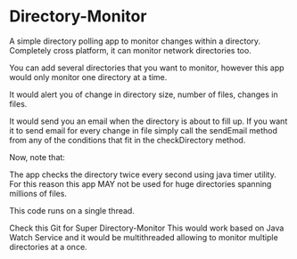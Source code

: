# Directory-Monitor
A simple directory polling app to monitor changes within a directory. Completely cross platform, it can monitor network directories too.

You can add several directories that you want to monitor, however this app would only monitor one directory at a time.

It would alert you of change in directory size, number of files, changes in files.

It would send you an email when the directory is about to fill up. If you want it to send email for every change in file simply call the sendEmail method from any of the conditions that fit in the checkDirectory method.

Now, note that:

The app checks the directory twice every second using java timer utility. For this reason this app MAY not be used for huge directories spanning millions of files.

This code runs on a single thread.

Check this Git for Super Directory-Monitor
This would work based on Java Watch Service and it would be multithreaded allowing to monitor multiple directories at a once.
